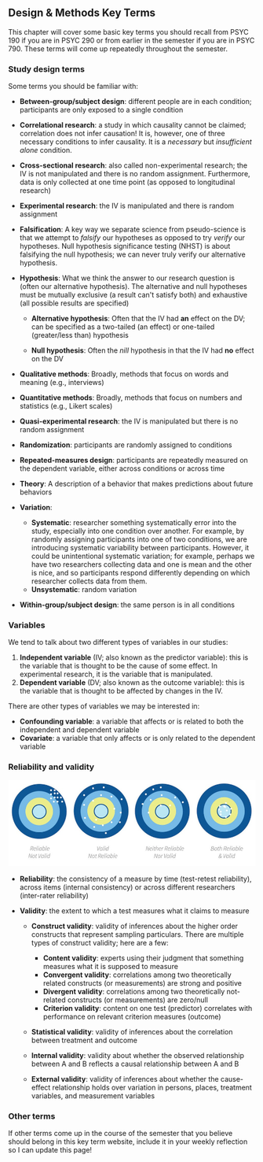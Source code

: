 ## Design & Methods Key Terms



This chapter will cover some basic key terms you should recall from PSYC 190 if you are in PSYC 290 or from earlier in the semester if you are in PSYC 790. These terms will come up repeatedly throughout the semester.

### Study design terms

Some terms you should be familiar with:

-   **Between-group/subject design**: different people are in each condition; participants are only exposed to a single condition

-   **Correlational research**: a study in which causality cannot be claimed; correlation does not infer causation! It is, however, one of three necessary conditions to infer causality. It is a *necessary* but *insufficient alone* condition.

-   **Cross-sectional research**: also called non-experimental research; the IV is not manipulated and there is no random assignment. Furthermore, data is only collected at one time point (as opposed to longitudinal research)

-   **Experimental research**: the IV is manipulated and there is random assignment

-   **Falsification**: A key way we separate science from pseudo-science is that we attempt to *falsify* our hypotheses as opposed to try *verify* our hypotheses. Null hypothesis significance testing (NHST) is about falsifying the null hypothesis; we can never truly verify our alternative hypothesis.

-   **Hypothesis**: What we think the answer to our research question is (often our alternative hypothesis). The alternative and null hypotheses must be mutually exclusive (a result can't satisfy both) and exhaustive (all possible results are specified)

    -   **Alternative hypothesis**: Often that the IV had **an** effect on the DV; can be specified as a two-tailed (an effect) or one-tailed (greater/less than) hypothesis

    -   **Null hypothesis**: Often the *nill* hypothesis in that the IV had **no** effect on the DV

-   **Qualitative methods**: Broadly, methods that focus on words and meaning (e.g., interviews)

-   **Quantitative methods**: Broadly, methods that focus on numbers and statistics (e.g., Likert scales)

-   **Quasi-experimental research**: the IV is manipulated but there is no random assignment

-   **Randomization**: participants are randomly assigned to conditions

-   **Repeated-measures design**: participants are repeatedly measured on the dependent variable, either across conditions or across time

-   **Theory**: A description of a behavior that makes predictions about future behaviors

-   **Variation**:

    -   **Systematic**: researcher something systematically error into the study, especially into one condition over another. For example, by randomly assigning participants into one of two conditions, we are introducing systematic variability between participants. However, it could be unintentional systematic variation; for example, perhaps we have two researchers collecting data and one is mean and the other is nice, and so participants respond differently depending on which researcher collects data from them.
    -   **Unsystematic**: random variation

-   **Within-group/subject design**: the same person is in all conditions

### Variables

We tend to talk about two different types of variables in our studies:

1.  **Independent variable** (IV; also known as the predictor variable): this is the variable that is thought to be the cause of some effect. In experimental research, it is the variable that is manipulated.
2.  **Dependent variable** (DV; also known as the outcome variable): this is the variable that is thought to be affected by changes in the IV.

There are other types of variables we may be interested in:

-   **Confounding variable**: a variable that affects or is related to both the independent and dependent variable
-   **Covariate**: a variable that only affects or is only related to the dependent variable

### Reliability and validity

![](images/01-intro/reliability-validity.jpg)

-   **Reliability**: the consistency of a measure by time (test-retest reliability), across items (internal consistency) or across different researchers (inter-rater reliability)

-   **Validity**: the extent to which a test measures what it claims to measure

    -   **Construct validity**: validity of inferences about the higher order constructs that represent sampling particulars. There are multiple types of construct validity; here are a few:

        -   **Content validity**: experts using their judgment that something measures what it is supposed to measure
        -   **Convergent validity**: correlations among two theoretically related constructs (or measurements) are strong and positive
        -   **Divergent validity**: correlations among two theoretically not-related constructs (or measurements) are zero/null
        -   **Criterion validity**: content on one test (predictor) correlates with performance on relevant criterion measures (outcome)

    -   **Statistical validity**: validity of inferences about the correlation between treatment and outcome

    -   **Internal validity**: validity about whether the observed relationship between A and B reflects a causal relationship between A and B

    -   **External validity**: validity of inferences about whether the cause-effect relationship holds over variation in persons, places, treatment variables, and measurement variables

### Other terms

If other terms come up in the course of the semester that you believe should belong in this key term website, include it in your weekly reflection so I can update this page!
